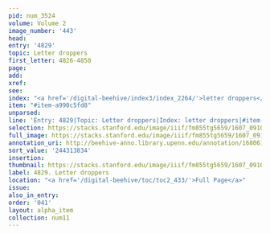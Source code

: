 ```yaml
---
pid: num_3524
volume: Volume 2
image_number: '443'
head:
entry: '4829'
topic: Letter droppers
first_letter: 4826-4850
page:
add:
xref:
see:
index: "<a href='/digital-beehive/index3/index_2264/'>letter droppers</a>"
item: "#item-a990c5fd8"
unparsed:
line: 'Entry: 4829|Topic: Letter droppers|Index: letter droppers|#item-a990c5fd8'
selection: https://stacks.stanford.edu/image/iiif/fm855tg5659/1607_0910/462,3834,1274,210/full/0/default.jpg
full_image: https://stacks.stanford.edu/image/iiif/fm855tg5659/1607_0910/full/full/0/default.jpg
annotation_uri: http://beehive-anno.library.upenn.edu/annotation/1680616601601
sort_value: '244313834'
insertion:
thumbnail: https://stacks.stanford.edu/image/iiif/fm855tg5659/1607_0910/462,3834,600,180/250,/0/default.jpg
label: 4829. Letter droppers
location: "<a href='/digital-beehive/toc/toc2_433/'>Full Page</a>"
issue:
also_in_entry:
order: '041'
layout: alpha_item
collection: num11
---
```

